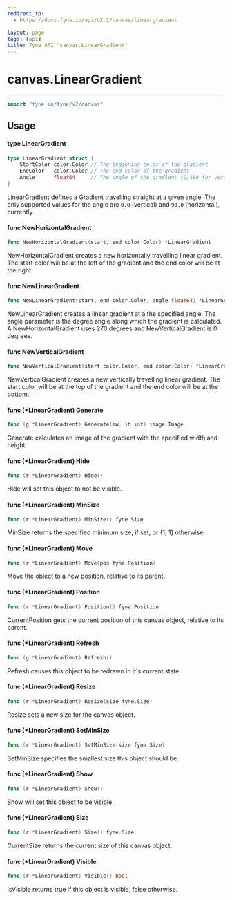 ```yaml
---
redirect_to:
  - https://docs.fyne.io/api/v2.1/canvas/lineargradient

layout: page
tags: [api]
title: Fyne API "canvas.LinearGradient"
---
```



# canvas.LinearGradient
---
```go
import "fyne.io/fyne/v2/canvas"
```

## Usage

#### type LinearGradient

```go
type LinearGradient struct {
	StartColor color.Color // The beginning color of the gradient
	EndColor   color.Color // The end color of the gradient
	Angle      float64     // The angle of the gradient (0/180 for vertical; 90/270 for horizontal)
}
```

LinearGradient defines a Gradient travelling straight at a given angle. The only supported values for the angle are `0.0` (vertical) and `90.0` (horizontal), currently.

#### func  NewHorizontalGradient

```go
func NewHorizontalGradient(start, end color.Color) *LinearGradient
```
NewHorizontalGradient creates a new horizontally travelling linear gradient. The start color will be at the left of the gradient and the end color will be at the right.

#### func  NewLinearGradient

```go
func NewLinearGradient(start, end color.Color, angle float64) *LinearGradient
```
NewLinearGradient creates a linear gradient at a the specified angle. The angle parameter is the degree angle along which the gradient is calculated. A NewHorizontalGradient uses 270 degrees and NewVerticalGradient is 0 degrees.

#### func  NewVerticalGradient

```go
func NewVerticalGradient(start color.Color, end color.Color) *LinearGradient
```
NewVerticalGradient creates a new vertically travelling linear gradient. The start color will be at the top of the gradient and the end color will be at the bottom.

#### func (*LinearGradient) Generate

```go
func (g *LinearGradient) Generate(iw, ih int) image.Image
```
Generate calculates an image of the gradient with the specified width and height.

#### func (*LinearGradient) Hide

```go
func (r *LinearGradient) Hide()
```
Hide will set this object to not be visible.

#### func (*LinearGradient) MinSize

```go
func (r *LinearGradient) MinSize() fyne.Size
```
MinSize returns the specified minimum size, if set, or {1, 1} otherwise.

#### func (*LinearGradient) Move

```go
func (r *LinearGradient) Move(pos fyne.Position)
```
Move the object to a new position, relative to its parent.

#### func (*LinearGradient) Position

```go
func (r *LinearGradient) Position() fyne.Position
```
CurrentPosition gets the current position of this canvas object, relative to its parent.

#### func (*LinearGradient) Refresh

```go
func (g *LinearGradient) Refresh()
```
Refresh causes this object to be redrawn in it's current state

#### func (*LinearGradient) Resize

```go
func (r *LinearGradient) Resize(size fyne.Size)
```
Resize sets a new size for the canvas object.

#### func (*LinearGradient) SetMinSize

```go
func (r *LinearGradient) SetMinSize(size fyne.Size)
```
SetMinSize specifies the smallest size this object should be.

#### func (*LinearGradient) Show

```go
func (r *LinearGradient) Show()
```
Show will set this object to be visible.

#### func (*LinearGradient) Size

```go
func (r *LinearGradient) Size() fyne.Size
```
CurrentSize returns the current size of this canvas object.

#### func (*LinearGradient) Visible

```go
func (r *LinearGradient) Visible() bool
```
IsVisible returns true if this object is visible, false otherwise.
